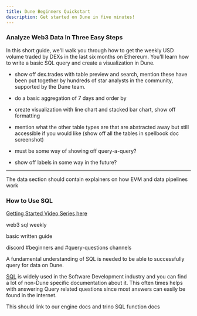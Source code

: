 ```yaml
---
title: Dune Beginners Quickstart
description: Get started on Dune in five minutes!
---
```


### Analyze Web3 Data In Three Easy Steps

In this short guide, we'll walk you through how to get the weekly USD volume traded by DEXs in the last six months on Ethereum. You'll learn how to write a basic SQL query and create a visualization in Dune. 

- show off dex.trades with table preview and search, mention these have been put together by hundreds of star analysts in the community, supported by the Dune team.

- do a basic aggregation of 7 days and order by

- create visualization with line chart and stacked bar chart, show off formatting

- mention what the other table types are that are abstracted away but still accessible if you would like (show off all the tables in spellbook doc screenshot)

- must be some way of showing off query-a-query?
- show off labels in some way in the future?

---
The data section should contain explainers on how EVM and data pipelines work

### How to Use SQL

[Getting Started Video Series here](../app/guides/video-tutorial.md)

web3 sql weekly

basic written guide

discord #beginners and #query-questions channels

A fundamental understanding of SQL is needed to be able to successfully query for data on Dune.

[SQL](https://www.w3schools.com/sql/sql_intro.asp) is widely used in the Software Development industry and you can find a lot of non-Dune specific documentation about it. This often times helps with answering Query related questions since most answers can easily be found in the internet.

This should link to our engine docs and trino SQL function docs